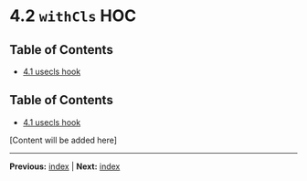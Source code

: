 # 4.2 `withCls` HOC

## Table of Contents
- [4.1 usecls hook](./4.1-usecls-hook.md)


## Table of Contents
- [4.1 usecls hook](./4.1-usecls-hook.md)


[Content will be added here]

---

**Previous:** [index](./index.md) | **Next:** [index](./index.md)
